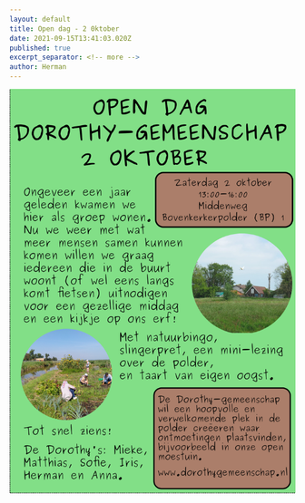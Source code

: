 ```yaml
---
layout: default
title: Open dag - 2 0ktober
date: 2021-09-15T13:41:03.020Z
published: true
excerpt_separator: <!-- more -->
author: Herman
---
```

![](/img/open_dag_poster_kleur.png)